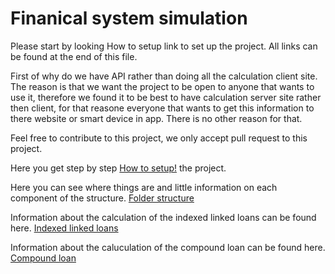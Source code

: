 # Finanical system simulation

Please start by looking How to setup link to set up the project. All links can be found at the end of this file.

First of why do we have API rather than doing all the calculation client site. The reason is that we want the project to be open to anyone that wants to use it, therefore we found it to be best to have calculation server site rather then client, for that reasone everyone that wants to get this information to there website or smart device in app. There is no other reason for that. 

Feel free to contribute to this project, we only accept pull request to this project.




Here you get step by step [How to setup!](https://github.com/BjarniLeifs/Financial-system-simulation/blob/master/documentation/howtostart.md) the project.

Here you can see where things are and little information on each component of the structure. [Folder structure](https://github.com/BjarniLeifs/Financial-system-simulation/blob/master/documentation/foldersturcture.MD)

Information about the calculation of the indexed linked loans can be found here. [Indexed linked loans](https://github.com/BjarniLeifs/Financial-system-simulation/blob/master/documentation/indexedloan.md)

Information about the caluculation of the compound loan can be found here. [Compound loan](https://github.com/BjarniLeifs/Financial-system-simulation/blob/master/documentation/compoundlaon.md)

